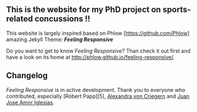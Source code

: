 ## This is the website for my PhD project on sports-related concussions !! 




This website is largely inspired based on Phlow [https://github.com/Phlow] amazing Jekyll Theme: *__Feeling Responsive__*

Do you want to get to know *Feeling Responsive*? Than check it out first and have a look on its home at  <http://phlow.github.io/feeling-responsive/>.

## Changelog

*Feeling Responsive* is in active development. Thank you to everyone who contributed, especially [Róbert Papp][5], [Alexandra von Criegern](https://github.com/plutonik-a) and [Juan Jose Amor Iglesias](https://github.com/jjamor).
